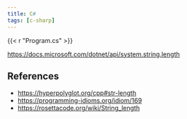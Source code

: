 ```yaml
---
title: C#
tags: [c-sharp]
---
```


{{< r "Program.cs" >}}

<https://docs.microsoft.com/dotnet/api/system.string.length>

## References

- <https://hyperpolyglot.org/cpp#str-length>
- <https://programming-idioms.org/idiom/169>
- <https://rosettacode.org/wiki/String_length>
